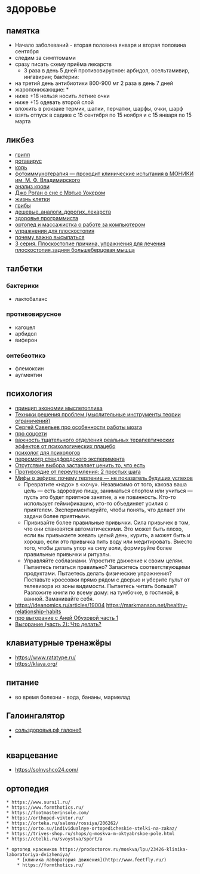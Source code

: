 # здоровье

## памятка

 * Начало заболеваний - вторая половина января и вторая половина сентября
 * следим за симптомами
 * сразу писать схему приёма лекарств 
 	 * 3 раза в день 5 дней противовирусное: арбидол, осельтамивир, ингавирин; бактерии: 
 * на третий день антибиотики 800-900 мг 2 раза в день 7 дней
 * жаропонижающие:
	* 
 * ниже +18 нельзя носить летние очки
 * ниже +15 одевать второй слой
 * вложить в рюкзаке термик, шапки, перчатки, шарфы, очки, шарф
 * взять отпуск в садике с 15 сентября по 15 ноября и с 15 января по 15 марта
 
## ликбез

 * [грипп](https://www.youtube.com/watch?v=jx2DQNEJH9k)
 * [ротавирус](https://www.youtube.com/watch?v=GijjVjVwR4Q)
 * [корь](https://www.youtube.com/watch?v=V68y4_Np9Xc)
 * [фотоиммунотерапия — проходит клинические испытания в МОНИКИ им. М. Ф. Владимирского](https://ria.ru/mo/20180615/1522765490.html)
 * [анализ крови](https://ladariy.livejournal.com/386163.html)
 * [Джо Роган о сне с Мэтью Уокером](https://www.youtube.com/watch?v=itgQRal2od0)
 * [жизнь клетки](https://www.youtube.com/watch?v=JjYIRYhu4m4)
 * [грибы](https://www.youtube.com/watch?v=6BeTUYAUXbY)
 * [дешевые_аналоги_дорогих_лекарств](http://инструкция-от-таблетки.рф/дешевые_аналоги_дорогих_лекарств)
 * [здоровье программиста](https://vk.com/@proglib-zdorovyi-programmist-schastlivyi-programmist)
 * [ортопед и массажистка о работе за компьютером](https://habr.com/ru/company/habr/blog/498634/)
 * [упражнения для плоскостопия](https://www.youtube.com/watch?v=DG_aIsylrt4)
 * [почему важно высыпаться](https://komikaki.ru/page3946674.html)
 * [3 серия. Плоскостопие причина, упражнения для лечения плоскостопия,задняя большеберцовая мышца](https://www.youtube.com/watch?v=u-qlcS6Gz4I)


## талбетки

### бактерики

 * лактобаланс
### противовирусное

 * кагоцел
 * арбидол
 * виферон
 
### онтебеотикэ

 * флемоксин
 * аугментин

 ## психология

 * [принцип экономии мыслетоплива](https://www.youtube.com/watch?v=fWR5SFhBUWc&index=46)
 * [Техники решения проблем (мыслительные инструменты теории ограничений)](https://www.youtube.com/watch?v=JrQGh3BB4ug)
 * [Сергей Савельев про особенности работы мозга](https://www.youtube.com/watch?v=dOWsSYqxM58)
 * [про соцсети](https://www.youtube.com/watch?v=Ixv3-FnoHrc)
 * [важность тщательного отделения реальных терапевтических эффектов от психологических плацебо](https://22century.ru/popular-science-publications/psychological-placebos)
 * [психолог для психологов](http://sigitova.ru/)
 * [пересмотр стендфордского эксперимента](https://vk.com/public60480847?w=wall-60480847_7533)
 * [Отсутствие выбора заставляет ценить то, что есть](https://ideanomics.ru/lectures/12877)
 * [Противоядие от переутомления: 2 простых шага](https://ideanomics.ru/articles/19143)
 * [Мифы о зефире: почему терпение — не показатель будущих успехов](https://ideanomics.ru/articles/20374)
	* Превратите «надо» в «хочу». Независимо от того, какова ваша цель — есть здоровую пищу, заниматься спортом или учиться — пусть это будет приятное занятие, а не повинность. Кто-то использует геймификацию, кто-то объединяет усилия с приятелем. Экспериментируйте, чтобы понять, что делает эти задачи более приятными.
	* Прививайте более правильные привычки. Сила привычек в том, что они становятся автоматическими. Это может быть плохо, если вы привыкаете жевать целый день, курить, а может быть и хорошо, если это привычка пить воду или медитировать. Вместо того, чтобы делать упор на силу воли, формируйте более правильные привычки и ритуалы.
	* Управляйте соблазнами. Упростите движение к своим целям. Пытаетесь питаться правильно? Запаситесь соответствующими продуктами. Пытаетесь делать физические упражнения? Поставьте кроссовки прямо рядом с дверью и уберите пульт от телевизора из зоны видимости. Пытаетесь читать больше? Разложите книги по всему дому: на тумбочке, в гостиной, в ванной. Заманивайте себя.
 * https://ideanomics.ru/articles/19004 https://markmanson.net/healthy-relationship-habits
 * [про выгорание с Аней Обуховой часть 1](https://www.youtube.com/watch?v=q2vVsjS3ofA)
 * [Выгорание (часть 2): Что делать?](https://www.youtube.com/watch?v=q2vVsjS3ofA)

## клавиатурные тренажёры

 * https://www.ratatype.ru/
 * https://klava.org/

## питание

 * во время болезни - вода, бананы, мармелад

 ## Галоингалятор

 * [сольздоровья.рф галонеб](https://xn--b1adipodapd6ig0b.xn--p1ai/shop/galoingalyatory/galoneb/)
 * []()

## кварцевание

 * https://solnyshco24.com/

## ортопедия

	* https://www.sursil.ru/
	* https://www.formthotics.ru/
	* https://footmasterinsole.com/
	* https://orthoped-viktor.ru/
	* https://orteka.ru/salons/rossiya/206262/
	* https://orto.su/individualnye-ortopedicheskie-stelki-na-zakaz/
	* https://trives-shop.ru/shops/g-moskva-m-oktyabrskoe-pole.html
	* https://ctelki.ru/svoystva/sport/a

	* ортопед красников https://prodoctorov.ru/moskva/lpu/23426-klinika-laboratoriya-dvizheniya/
		* [клиника лаборатория движения](http://www.feetfly.ru/)
		* https://formthotics.ru/

